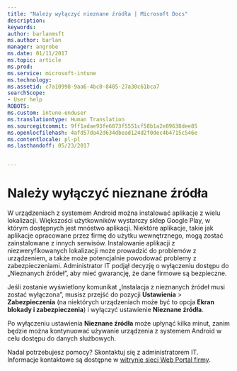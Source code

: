 ```yaml
---
title: "Należy wyłączyć nieznane źródła | Microsoft Docs"
description: 
keywords: 
author: barlanmsft
ms.author: barlan
manager: angrobe
ms.date: 01/11/2017
ms.topic: article
ms.prod: 
ms.service: microsoft-intune
ms.technology: 
ms.assetid: c7a10998-9aa6-4bc0-8405-27a30c61bca7
searchScope:
- User help
ROBOTS: 
ms.custom: intune-enduser
ms.translationtype: Human Translation
ms.sourcegitcommit: 9ff1adae93fe6873f5551cf58b1a2e89638dee85
ms.openlocfilehash: 4afd57da42d634dbead124d2f0dec4b4715c546e
ms.contentlocale: pl-pl
ms.lasthandoff: 05/23/2017


---
```


# <a name="you-need-to-turn-off-unknown-sources"></a>Należy wyłączyć nieznane źródła

W urządzeniach z systemem Android można instalować aplikacje z wielu lokalizacji. Większości użytkowników wystarczy sklep Google Play, w którym dostępnych jest mnóstwo aplikacji. Niektóre aplikacje, takie jak aplikacje opracowane przez firmę do użytku wewnętrznego, mogą zostać zainstalowane z innych serwisów. Instalowanie aplikacji z niezweryfikowanych lokalizacji może prowadzić do problemów z urządzeniem, a także może potencjalnie powodować problemy z zabezpieczeniami. Administrator IT podjął decyzję o wyłączeniu dostępu do „Nieznanych źródeł”, aby mieć gwarancję, że dane firmowe są bezpieczne.

Jeśli zostanie wyświetlony komunikat „Instalacja z nieznanych źródeł musi zostać wyłączona”, musisz przejść do pozycji **Ustawienia** > **Zabezpieczenia** (na niektórych urządzeniach może być to opcja **Ekran blokady i zabezpieczenia**) i wyłączyć ustawienie **Nieznane źródła**.

Po wyłączeniu ustawienia **Nieznane źródła** może upłynąć kilka minut, zanim będzie można kontynuować używanie urządzenia z systemem Android w celu dostępu do danych służbowych.

Nadal potrzebujesz pomocy? Skontaktuj się z administratorem IT. Informacje kontaktowe są dostępne w [witrynie sieci Web Portal firmy](http://portal.manage.microsoft.com).

